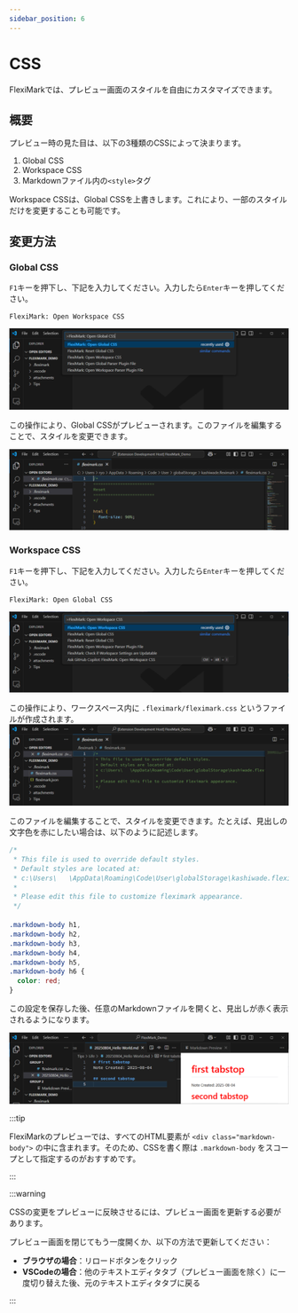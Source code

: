 ```yaml
---
sidebar_position: 6
---
```


# CSS

FlexiMarkでは、プレビュー画面のスタイルを自由にカスタマイズできます。

## 概要

プレビュー時の見た目は、以下の3種類のCSSによって決まります。

1. Global CSS
2. Workspace CSS
3. Markdownファイル内の`<style>`タグ

Workspace CSSは、Global CSSを上書きします。これにより、一部のスタイルだけを変更することも可能です。

## 変更方法

### Global CSS

`F1`キーを押下し、下記を入力してください。入力したら`Enter`キーを押してください。

```plaintext
FlexiMark: Open Workspace CSS
```

![](img/css/00_command_global.png)

この操作により、Global CSSがプレビューされます。このファイルを編集することで、スタイルを変更できます。

![](img/css/01_gen_global_css.png)

### Workspace CSS

`F1`キーを押下し、下記を入力してください。入力したら`Enter`キーを押してください。

```plaintext
FlexiMark: Open Global CSS
```

![](img/css/02_command_workspace.png)

この操作により、ワークスペース内に `.fleximark/fleximark.css` というファイルが作成されます。
![](img/css/03_gen_workspace_css.png)


このファイルを編集することで、スタイルを変更できます。たとえば、見出しの文字色を赤にしたい場合は、以下のように記述します。

```css title=".fleximark/fleximark.css" {9-16}
/* 
 * This file is used to override default styles.
 * Default styles are located at:
 * c:\Users\   \AppData\Roaming\Code\User\globalStorage\kashiwade.fleximark\fleximark.css
 * 
 * Please edit this file to customize fleximark appearance.
 */

.markdown-body h1,
.markdown-body h2,
.markdown-body h3,
.markdown-body h4,
.markdown-body h5,
.markdown-body h6 {
  color: red;
}
```

この設定を保存した後、任意のMarkdownファイルを開くと、見出しが赤く表示されるようになります。

![](img/css/04_css_change_example.png)

:::tip

FlexiMarkのプレビューでは、すべてのHTML要素が `<div class="markdown-body">` の中に含まれます。そのため、CSSを書く際は `.markdown-body` をスコープとして指定するのがおすすめです。

:::

:::warning

CSSの変更をプレビューに反映させるには、プレビュー画面を更新する必要があります。

プレビュー画面を閉じてもう一度開くか、以下の方法で更新してください：

- **ブラウザの場合**：リロードボタンをクリック
- **VSCodeの場合**：他のテキストエディタタブ（プレビュー画面を除く）に一度切り替えた後、元のテキストエディタタブに戻る

:::